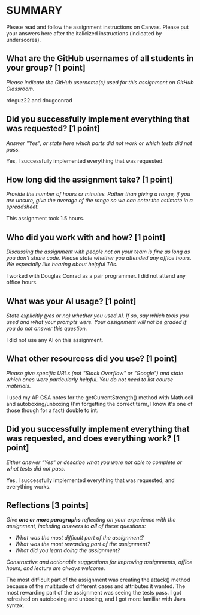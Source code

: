 # SUMMARY

Please read and follow the assignment instructions on Canvas. Please put your answers
here after the italicized instructions (indicated by underscores).

## What are the GitHub usernames of all students in your group? [1 point]

_Please indicate the GitHub username(s) used for this assignment on GitHub Classroom._

rdeguz22 and dougconrad

## Did you successfully implement everything that was requested? [1 point]

_Answer "Yes", or state here which parts did not work or which tests did not
pass._

Yes, I successfully implemented everything that was requested.

## How long did the assignment take? [1 point]

_Provide the number of hours or minutes. Rather than giving a range, if you are unsure,
give the average of the range so we can enter the estimate in a spreadsheet._

This assignment took 1.5 hours.

## Who did you work with and how? [1 point]

_Discussing the assignment with people not on your team is fine as long as you
don't share code. Please state whether you attended any office hours. We especially
like hearing about helpful TAs._

I worked with Douglas Conrad as a pair programmer. I did not attend any office hours.

## What was your AI usage? [1 point]

_State explicitly (yes or no) whether you used AI. If so, say which tools you
used and what your prompts were. Your assignment will not be graded if you do
not answer this question._

I did not use any AI on this assignment.

## What other resourcess did you use? [1 point]

_Please give specific URLs (not "Stack Overflow" or "Google") and state which
ones were particularly helpful. You do not need to list course materials._

I used my AP CSA notes for the getCurrentStrength() method with Math.ceil and autoboxing/unboxing (I'm forgetting the
correct term, I know it's one of those though for a fact) double to int.

## Did you successfully implement everything that was requested, and does everything work? [1 point]

_Either answer "Yes" or describe what you were not able to complete or
what tests did not pass._

Yes, I successfully implemented everything that was requested, and everything works.

## Reflections [3 points]

_Give **one or more paragraphs** reflecting on your experience with the
assignment, including answers to **all** of these questions:_

* _What was the most difficult part of the assignment?_
* _What was the most rewarding part of the assignment?_
* _What did you learn doing the assignment?_

_Constructive and actionable suggestions for improving assignments, office hours, and lecture are always welcome._

The most difficult part of the assignment was creating the attack() method because of the multitude of different cases
and attributes it wanted. The most rewarding part of the assignment was seeing the tests pass. I got refreshed on
autoboxing and
unboxing, and I got more familiar with Java syntax.